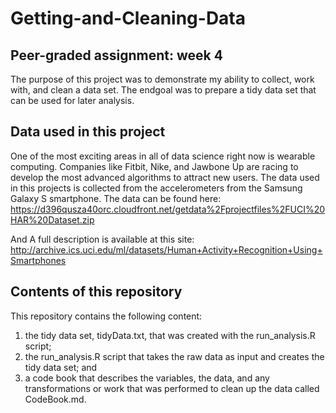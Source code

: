 # Getting-and-Cleaning-Data
## Peer-graded assignment: week 4
The purpose of this project was to demonstrate my ability to collect, work with, and clean a data set. The endgoal was to prepare a tidy data set that can be used for later analysis. 

## Data used in this project
One of the most exciting areas in all of data science right now is wearable computing. Companies like Fitbit, Nike, and Jawbone Up are racing to develop the most advanced algorithms to attract new users. The data used in this projects is collected from the accelerometers from the Samsung Galaxy S smartphone. The data can be found here:
https://d396qusza40orc.cloudfront.net/getdata%2Fprojectfiles%2FUCI%20HAR%20Dataset.zip

And A full description is available at this site:
http://archive.ics.uci.edu/ml/datasets/Human+Activity+Recognition+Using+Smartphones

## Contents of this repository
This repository contains the following content:
1) the tidy data set, tidyData.txt, that was created with the run_analysis.R script;
2) the run_analysis.R script that takes the raw data as input and creates the tidy data set; and 
3) a code book that describes the variables, the data, and any transformations or work that was performed to clean up the data called CodeBook.md.
